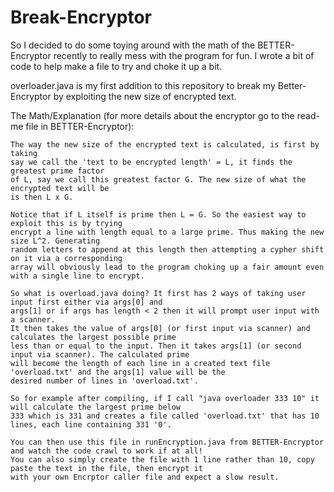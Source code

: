 # Break-Encryptor

So I decided to do some toying around with the math of the BETTER-Encryptor recently
to really mess with the program for fun. I wrote a bit of code to help make
a file to try and choke it up a bit.

overloader.java is my first addition to this repository to break my Better-Encryptor
by exploiting the new size of encrypted text.

The Math/Explanation (for more details about the encryptor go to the read-me file in BETTER-Encryptor):

    The way the new size of the encrypted text is calculated, is first by taking
    say we call the 'text to be encrypted length' = L, it finds the greatest prime factor
    of L, say we call this greatest factor G. The new size of what the encrypted text will be
    is then L x G.
    
    Notice that if L itself is prime then L = G. So the easiest way to exploit this is by trying
    encrypt a line with length equal to a large prime. Thus making the new size L^2. Generating
    random letters to append at this length then attempting a cypher shift on it via a corresponding
    array will obviously lead to the program choking up a fair amount even with a single line to encrypt.
    
    So what is overload.java doing? It first has 2 ways of taking user input first either via args[0] and
    args[1] or if args has length < 2 then it will prompt user input with a scanner.
    It then takes the value of args[0] (or first input via scanner) and calculates the largest possible prime
    less than or equal to the input. Then it takes args[1] (or second input via scanner). The calculated prime
    will become the length of each line in a created text file 'overload.txt' and the args[1] value will be the
    desired number of lines in 'overload.txt'.
    
    So for example after compiling, if I call "java overloader 333 10" it will calculate the largest prime below
    333 which is 331 and creates a file called 'overload.txt' that has 10 lines, each line containing 331 '0'.
    
    You can then use this file in runEncryption.java from BETTER-Encryptor and watch the code crawl to work if at all!
    You can also simply create the file with 1 line rather than 10, copy paste the text in the file, then encrypt it
    with your own Encrptor caller file and expect a slow result.
    
    
